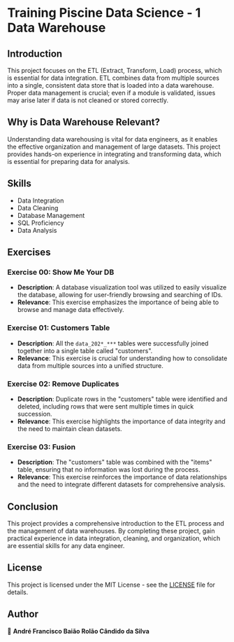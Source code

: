 # Training Piscine Data Science - 1 Data Warehouse

## Introduction

This project focuses on the ETL (Extract, Transform, Load) process, which is essential for data integration. ETL combines data from multiple sources into a single, consistent data store that is loaded into a data warehouse. Proper data management is crucial; even if a module is validated, issues may arise later if data is not cleaned or stored correctly.

## Why is Data Warehouse Relevant?

Understanding data warehousing is vital for data engineers, as it enables the effective organization and management of large datasets. This project provides hands-on experience in integrating and transforming data, which is essential for preparing data for analysis.

## Skills
- Data Integration
- Data Cleaning
- Database Management
- SQL Proficiency
- Data Analysis

## Exercises

### Exercise 00: Show Me Your DB
- **Description**: A database visualization tool was utilized to easily visualize the database, allowing for user-friendly browsing and searching of IDs.
- **Relevance**: This exercise emphasizes the importance of being able to browse and manage data effectively.

### Exercise 01: Customers Table
- **Description**: All the `data_202*_***` tables were successfully joined together into a single table called "customers".
- **Relevance**: This exercise is crucial for understanding how to consolidate data from multiple sources into a unified structure.

### Exercise 02: Remove Duplicates
- **Description**: Duplicate rows in the "customers" table were identified and deleted, including rows that were sent multiple times in quick succession.
- **Relevance**: This exercise highlights the importance of data integrity and the need to maintain clean datasets.

### Exercise 03: Fusion
- **Description**: The "customers" table was combined with the "items" table, ensuring that no information was lost during the process.
- **Relevance**: This exercise reinforces the importance of data relationships and the need to integrate different datasets for comprehensive analysis.

## Conclusion

This project provides a comprehensive introduction to the ETL process and the management of data warehouses. By completing these project, gain practical experience in data integration, cleaning, and organization, which are essential skills for any data engineer.

## License

This project is licensed under the MIT License - see the [LICENSE](./LICENSE) file for details.

## Author

👤 **André Francisco Baião Rolão Cândido da Silva**
